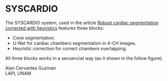 # SYSCARDIO

The SYSCARDIO system, used in the article [Robust cardiac segmentation corrected with heuristics](https://journals.plos.org/plosone/article?id=10.1371/journal.pone.0293560) features three blocks:

* Cone segmentation.
* U-Net for cardiac chambers segmentation in 4-CH images.
* Heuristic correction for correct chambers overlapping.

All three blocks works in a secuencial way (as it shown in the follow figure).

Alan Cervantes Guzman  
LAPI, UNAM
